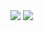 <p float="left">
  <img align="center" src="https://github-readme-stats.vercel.app/api?username=antja03&show_icons=true&theme=dark&hide_border=true&hide_title=true&count_private=true&hide_rank=true" />
  <img align="center" src="https://github-readme-stats.vercel.app/api/top-langs/?username=antja03&layout=compact&theme=dark&hide_border=true&custom_title=Top%20languages" />
<pa>
